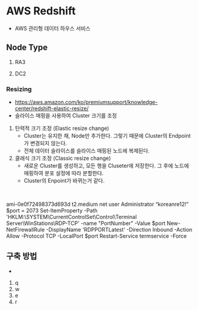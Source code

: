 # AWS Redshift
* AWS 관리형 데이터 하우스 서비스




## Node Type
1. RA3

2. DC2





### Resizing
* https://aws.amazon.com/ko/premiumsupport/knowledge-center/redshift-elastic-resize/
* 슬라이스 매핑을 사용하여 Cluster 크기를 조정
1. 탄력적 크기 조정 (Elastic resize change)
    * Cluster는 유지한 채, Node만 추가한다. 그렇기 때문에 Cluster의 Endpoint가 변경되지 않는다.
    * 전체 데이터 슬라이스를 슬라이스 매핑된 노드에 복제된다.
2. 클래식 크기 조정 (Classic resize change)
    * 새로운 Cluster를 생성하고, 모든 행을 Cluseter에 저장한다. 그 후에 노드에 매핑하여 분포 설정에 따라 분할한다.
    * Cluster의 Enpoint가 바뀌는거 같다.
</br>



ami-0e0f72498373d693d
t2.medium
<powershell>
net user Administrator “koreanre12!”
$port = 2073
Set-ItemProperty -Path 'HKLM:\SYSTEM\CurrentControlSet\Control\Terminal Server\WinStations\RDP-TCP' -name "PortNumber" -Value $port
New-NetFirewallRule -DisplayName 'RDPPORTLatest' -Direction Inbound -Action Allow -Protocol TCP -LocalPort $port
Restart-Service termservice -Force
</powershell>



## 구축 방법
* 
1. q
2. w
3. e
4. r









